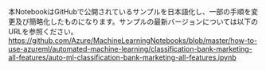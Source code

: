 本NotebookはGitHubで公開されているサンプルを日本語化し、一部の手順を変更及び簡略化したものになります。サンプルの最新バージョンについては以下のURLを参照ください。
https://github.com/Azure/MachineLearningNotebooks/blob/master/how-to-use-azureml/automated-machine-learning/classification-bank-marketing-all-features/auto-ml-classification-bank-marketing-all-features.ipynb